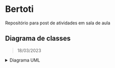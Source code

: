 # Bertoti
Repositório para post de atividades em sala de aula

## **Diagrama de classes**
> 18/03/2023
<details>
<summary> Diagrama UML </summary>
<br>  

![UML Firearm](https://user-images.githubusercontent.com/111443621/226126569-8a62fefa-3c65-4f4d-a4d0-88d4150dd00b.png)
</details>

